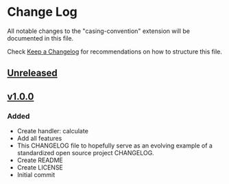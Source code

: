# Change Log

All notable changes to the "casing-convention" extension will be documented in this file.

Check [Keep a Changelog](http://keepachangelog.com/) for recommendations on how to structure this file.

## [Unreleased]

## [v1.0.0]
### Added
- Create handler: calculate
- Add all features
- This CHANGELOG file to hopefully serve as an evolving example of a standardized open source project CHANGELOG.
- Create README
- Create LICENSE
- Initial commit

[Unreleased]: https://github.com/otnansirk/vscode-codemath-extension/compare/v1.0.0...HEAD
[v1.0.0]: https://github.com/otnansirk/vscode-codemath-extension/releases/tag/v1.0.0